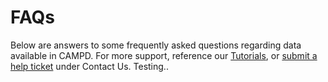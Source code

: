 # FAQs
Below are answers to some frequently asked questions regarding data available in CAMPD. For more support, reference our [Tutorials](/help-support/tutorials "Link"), or [submit a help ticket](/help-support/contact-us "Link") under Contact Us. Testing..
